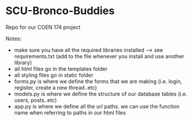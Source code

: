 # SCU-Bronco-Buddies
Repo for our COEN 174 project

Notes: 
- make sure you have all the required libraries installed --> see requirements.txt (add to the file whenever you install and use another library)
- all html files go in the templates folder 
- all styling files go in static folder
- forms.py is where we define the forms that we are making (i.e. login, register, create a new thread..etc)
- models.py is where we define the structure of our database tables (i.e. users, posts..etc)
- app.py is where we define all the url paths. we can use the function name when referring to paths in our html files
